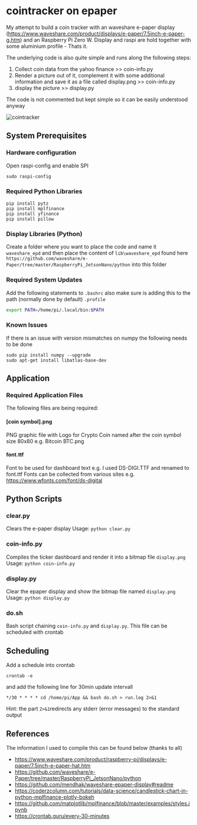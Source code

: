 # cointracker on epaper

My attempt to build a coin tracker with an waveshare e-paper display (https://www.waveshare.com/product/displays/e-paper/7.5inch-e-paper-g.htm) and an Raspberry Pi Zero W. Display and raspi are hold together with some aluminium profile - Thats it.

The underlying code is also quite simple and runs along the following steps:

1. Collect coin data from the yahoo finance >> coin-info.py
2. Render a picture out of it, complement it with some additional information and save it as a file called display.png >> coin-info.py
3. display the picture >> display.py

The code is not commented but kept simple so it can be easily understood anyway

![cointracker](https://github.com/xconnected/epapercointracker/blob/main/cointracker.jpg?raw=true "Coin Tracker")


## System Prerequisites

### Hardware configuration 
Open raspi-config and enable SPI
```shell
sudo raspi-config
```

### Required Python Libraries
```shell
pip install pytz
pip install mplfinance
pip install yfinance
pip install pillow
```

### Display Libraries (Python)
Create a folder where you want to place the code and name it ``waveshare_epd`` and then place the content of ``lib\waveshare_epd`` found here ``https://github.com/waveshare/e-Paper/tree/master/RaspberryPi_JetsonNano/python`` into this folder

### Required System Updates 
Add the following statements to ``.bashrc`` also make sure is adding this to the path (normally done by default)  ``.profile``

```bash
export PATH=/home/pi/.local/bin:$PATH
```

### Known Issues
If there is an issue with version mismatches on numpy the following needs to be done
```shell
sudo pip install numpy --upgrade
sudo apt-get install libatlas-base-dev
```

## Application 
### Required Application Files 
The following files are being required:

#### [coin symbol].png
PNG graphic file with Logo for Crypto Coin named after the coin symbol size 80x80
e.g. Bitcoin BTC.png

#### font.ttf
Font to be used for dashboard text
e.g. I used DS-DIGI.TTF and renamed to font.ttf
Fonts can be collected from various sites e.g. https://www.wfonts.com/font/ds-digital

## Python Scripts
### clear.py
Clears the e-paper display
Usage: ``python clear.py``

### coin-info.py
Compiles the ticker dashboard and render it into a bitmap file ``display.png``
Usage: ``python coin-info.py``

### display.py 
Clear the epaper display and show the bitmap file named ``display.png``
Usage: ``python display.py``

### do.sh 
Bash script chaining ``coin-info.py`` and ``display.py``.
This file can be scheduled with crontab

## Scheduling
Add a schedule into crontab 
```shell
crontab -e
```

and add the following line for 30min update intervall
```
*/30 * * * * cd /home/pi/App && bash do.sh > run.log 2>&1
```

Hint: the part ``2>&1``redirects any stderr (error messages) to the standard output

## References
The information I used to compile this can be found below (thanks to all)

- https://www.waveshare.com/product/raspberry-pi/displays/e-paper/7.5inch-e-paper-hat.htm
- https://github.com/waveshare/e-Paper/tree/master/RaspberryPi_JetsonNano/python
- https://github.com/mendhak/waveshare-epaper-display#readme
- https://coderzcolumn.com/tutorials/data-science/candlestick-chart-in-python-mplfinance-plotly-bokeh
- https://github.com/matplotlib/mplfinance/blob/master/examples/styles.ipynb
- https://crontab.guru/every-30-minutes

